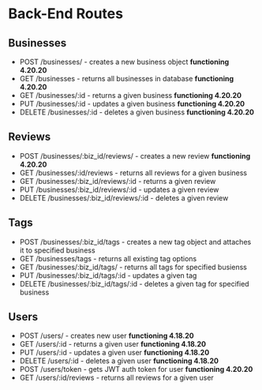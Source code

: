 # Back-End Routes

## **Businesses**

* POST /businesses/ - creates a new business object **functioning 4.20.20**
* GET /businesses - returns all businesses in database **functioning 4.20.20**
* GET /businesses/:id - returns a given business **functioning 4.20.20**
* PUT /businesses/:id - updates a given business **functioning 4.20.20**
* DELETE /businesses/:id - deletes a given business **functioning 4.20.20**
 
## **Reviews**
 
* POST /businesses/:biz_id/reviews/ - creates a new review **functioning 4.20.20**
* GET /businesses/:id/reviews - returns all reviews for a given business
* GET /businesses/:biz_id/reviews/:id - returns a given review
* PUT /businesses/:biz_id/reviews/:id - updates a given review
* DELETE /businesses/:biz_id/reviews/:id - deletes a given review
 
## **Tags**
 
* POST /businesses/:biz_id/tags - creates a new tag object and attaches it to specified business
* GET /businesses/tags - returns all existing tag options
* GET /businesses/:biz_id/tags/ - returns all tags for specified busienss
* PUT /businesses/:biz_id/tags/:id - updates a given tag
* DELETE /businesses/:biz_id/tags/:id - deletes a given tag for specified business
 
## **Users**
 
* POST /users/ - creates new user **functioning 4.18.20**
* GET /users/:id - returns a given user **functioning 4.18.20**
* PUT /users/:id - updates a given user **functioning 4.18.20**
* DELETE /users/:id - deletes a given user **functioning 4.18.20**
* POST /users/token - gets JWT auth token for user **functioning 4.20.20**
* GET /users/:id/reviews - returns all reviews for a given user